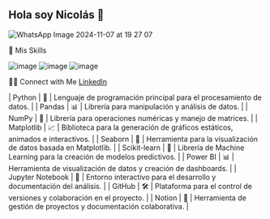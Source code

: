 ## Hola soy Nicolás 👋

![WhatsApp Image 2024-11-07 at 19 27 07](https://github.com/user-attachments/assets/b0882c47-608d-48d1-8977-6dcf922dd04f)

💼  Mis Skills 

![image](https://github.com/user-attachments/assets/440d7b1e-ffc4-4dc0-9b51-2cd156044b90)
![image](https://github.com/user-attachments/assets/04d9853d-a4aa-4560-998f-97880db86832)
![image](https://github.com/user-attachments/assets/e4204f11-2ae9-4a8c-996f-24b49370c2f0)

🤝🏻  Connect with Me
[LinkedIn](https://www.linkedin.com/in/nicolas-boniface-10b083112/)


| Python | 🐍 | Lenguaje de programación principal para el procesamiento de datos. |
| Pandas | 📊 | Librería para manipulación y análisis de datos. |
| NumPy | 🔢 | Librería para operaciones numéricas y manejo de matrices. |
| Matplotlib | 📈 | Biblioteca para la generación de gráficos estáticos, animados e interactivos. |
| Seaborn | 🎨 | Herramienta para la visualización de datos basada en Matplotlib. |
| Scikit-learn | 🤖 | Librería de Machine Learning para la creación de modelos predictivos. |
| Power BI | 📊 | Herramienta de visualización de datos y creación de dashboards. |
| Jupyter Notebook | 📓 | Entorno interactivo para el desarrollo y documentación del análisis. |
| GitHub | 🛠️ | Plataforma para el control de versiones y colaboración en el proyecto. |
| Notion | 📝 | Herramienta de gestión de proyectos y documentación colaborativa. |






<!--
**Nicobonigit/Nicobonigit** is a ✨ _special_ ✨ repository because its `README.md` (this file) appears on your GitHub profile.

Here are some ideas to get you started:

- 🔭 I’m currently working on ...
- 🌱 I’m currently learning ...
- 👯 I’m looking to collaborate on ...
- 🤔 I’m looking for help with ...
- 💬 Ask me about ...
- 📫 How to reach me: ...
- 😄 Pronouns: ...
- ⚡ Fun fact: ...
-->
